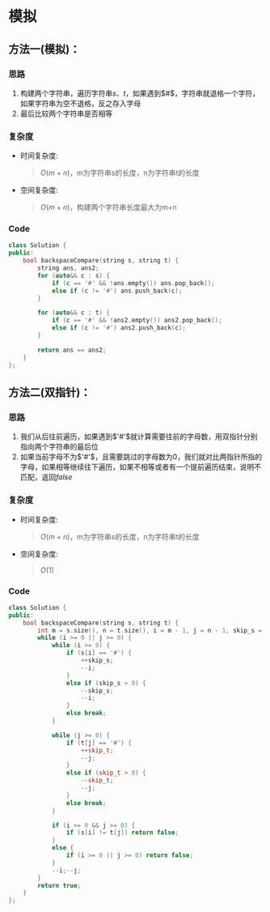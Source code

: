 # 模拟
## 方法一(模拟)：
### 思路
1. 构建两个字符串，遍历字符串$s、t$，如果遇到$#$，字符串就退格一个字符，如果字符串为空不退格，反之存入字母
2. 最后比较两个字符串是否相等
### 复杂度
- 时间复杂度:
  > $O(m+n)$，m为字符串s的长度，n为字符串t的长度
- 空间复杂度:
  > $O(m+n)$，构建两个字符串长度最大为m+n

### Code
```C++ []
class Solution {
public:
    bool backspaceCompare(string s, string t) {
        string ans, ans2;
        for (auto&& c : s) {
            if (c == '#' && !ans.empty()) ans.pop_back();
            else if (c != '#') ans.push_back(c);
        }

        for (auto&& c : t) {
            if (c == '#' && !ans2.empty()) ans2.pop_back();
            else if (c != '#') ans2.push_back(c);
        }

        return ans == ans2;
    }
};
```
## 方法二(双指针)：
### 思路
1. 我们从后往前遍历，如果遇到$'#'$就计算需要往前的字母数，用双指针分别指向两个字符串的最后位
2. 如果当前字母不为$'#'$，且需要跳过的字母数为$0$，我们就对比两指针所指的字母，如果相等继续往下遍历，如果不相等或者有一个提前遍历结束，说明不匹配，返回$false$
### 复杂度
- 时间复杂度:
  > $O(m+n)$，m为字符串s的长度，n为字符串t的长度
- 空间复杂度:
  > $O(1)$

### Code
```C++ []
class Solution {
public:
    bool backspaceCompare(string s, string t) {
        int m = s.size(), n = t.size(), i = m - 1, j = n - 1, skip_s = 0, skip_t = 0;
        while (i >= 0 || j >= 0) {
            while (i >= 0) {
                if (s[i] == '#') {
                    ++skip_s;
                    --i;
                }
                else if (skip_s > 0) {
                    --skip_s;
                    --i;
                }
                else break;
            }

            while (j >= 0) {
                if (t[j] == '#') {
                    ++skip_t;
                    --j;
                }
                else if (skip_t > 0) {
                    --skip_t;
                    --j;
                }
                else break;
            }

            if (i >= 0 && j >= 0) {
                if (s[i] != t[j]) return false;
            }
            else {
                if (i >= 0 || j >= 0) return false;
            }
            --i;--j;
        }
        return true;
    }
};
```